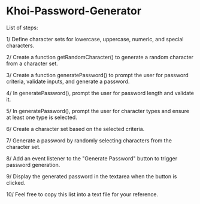 # Khoi-Password-Generator

List of steps: 

1/ Define character sets for lowercase, uppercase, numeric, and special characters.

2/ Create a function getRandomCharacter() to generate a random character from a character set.

3/ Create a function generatePassword() to prompt the user for password criteria, validate inputs, and generate a password.

4/ In generatePassword(), prompt the user for password length and validate it.

5/ In generatePassword(), prompt the user for character types and ensure at least one type is selected.

6/ Create a character set based on the selected criteria.

7/ Generate a password by randomly selecting characters from the character set.

8/ Add an event listener to the "Generate Password" button to trigger password generation.

9/ Display the generated password in the textarea when the button is clicked.

10/ Feel free to copy this list into a text file for your reference.
